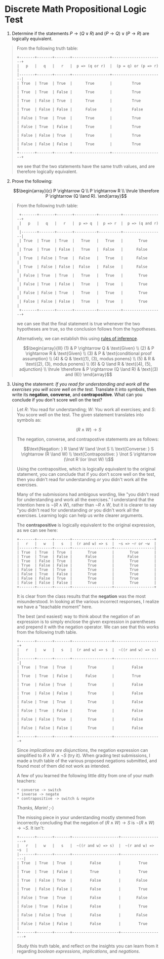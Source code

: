 # Discrete Math Propositional Logic Test

1. Determine if the statements $P \rightarrow (Q \lor R)$ and
   $(P \rightarrow Q) \lor (P \rightarrow R)$ are logically equivalent.

> From the following truth table:
>
> ```
> +-------+-------+-------+-----------------+-----------------------+
> |   p   |   q   |   r   |  p => (q or r)  |  (p = q) or (p => r)  |
> |-------+-------+-------+-----------------+-----------------------|
> | True  | True  | True  |      True       |         True          |
> | True  | True  | False |      True       |         True          |
> | True  | False | True  |      True       |         True          |
> | True  | False | False |      False      |         False         |
> | False | True  | True  |      True       |         True          |
> | False | True  | False |      True       |         True          |
> | False | False | True  |      True       |         True          |
> | False | False | False |      True       |         True          |
> +-------+-------+-------+-----------------+-----------------------+
> ```
>
> we see that the two statements have the same truth values, and are therefore
> logically equivalent.


2. Prove the following:
   ```math
   \begin{array}{c}
   P \rightarrow Q \\
   P \rightarrow R \\
   \hrule
   \therefore P \rightarrow (Q \land R).
   \end{array}
   ```

> From the following truth table:
> ```
>  +-------+-------+-------+----------+----------+------------------+
>  |   p   |   q   |   r   |  p => q  |  p => r  |  p => (q and r)  |
>  |-------+-------+-------+----------+----------+------------------|
>  | True  | True  | True  |   True   |   True   |       True       |
>  | True  | True  | False |   True   |  False   |      False       |
>  | True  | False | True  |  False   |   True   |      False       |
>  | True  | False | False |  False   |  False   |      False       |
>  | False | True  | True  |   True   |   True   |       True       |
>  | False | True  | False |   True   |   True   |       True       |
>  | False | False | True  |   True   |   True   |       True       |
>  | False | False | False |   True   |   True   |       True       |
>  +-------+-------+-------+----------+----------+------------------+
> ```
> we can see that the final statement is true whenever the two hypotheses
> are true, so the conclusion follows from the hypotheses.
>
> Alternatively, we can establish this using
> [rules of inference](https://en.wikipedia.org/wiki/List_of_rules_of_inference).
>
> ```math 
> \begin{array}{lll}
> (1) & P \rightarrow Q & \text{Given} \\ 
> (2) & P \rightarrow R & \text{Given} \\ 
> (3) & P & \text{conditional proof assumption} \\
> (4) & Q & \text{(1), (3), modus ponens} \\
> (5) & R & \text{(2), (3), modus ponens} \\
> (6) & Q \land R & \text{(4), (5), adjunction} \\
> \hrule
> \therefore & P \rightarrow (Q \land R) & \text{(3) and (6)}
> \end{array}
> ``` 


3. Using the statement: *If you read for understanding and work all the
   exercises you will score well on the test.*  Translate it into symbols,
   then write its **negation**, **converse**, and **contrapositive**.
   What can you conclude if you don't score well on the test?

> Let $R$: You read for understanding; $W$: You work all exercises; and
> $S$: You score well on the test. The given statement translates into symbols
> as:
> ```math
> (R \land W) \rightarrow S
> ```
> The negation, converse, and contrapostive statements are as follows:
> ```math
> \text{Negation: } R \land W \land \lnot S \\
> \text{Converse: } S \rightarrow (R \land W) \\
> \text{Contrapositive: } \lnot S \rightarrow (\lnot R \lor \lnot W) \\
> ```
> Using the contrapositive, which is logically equivalent to the original
> statement, you can conclude that if you don't score well on the test, then
> you didn't read for understanding *or* you didn't work all the exercises.
>
> Many of the submissions had ambigous wording, like "you didn't read for
> understanding and work all the exercises." I understand that the intention
> here is $\lnot (R \land W)$, rather than $\lnot R \land W$, but it is
> clearer to say "you didn't read for understanding *or* you didn't work all
> the exercises. Learning logic can help us write clearer arguments.
>
> The **contrapositive** is logically equivalent to the original expression,
> as we can see here:
>
> ```
> +-------+-------+-------+------------------+------------------+
> |   r   |   w   |   s   |  (r and w) => s  |  ~s => ~r or ~w  |
> |-------+-------+-------+------------------+------------------|
> | True  | True  | True  |       True       |       True       |
> | True  | True  | False |      False       |      False       |
> | True  | False | True  |       True       |       True       |
> | True  | False | False |       True       |       True       |
> | False | True  | True  |       True       |       True       |
> | False | True  | False |       True       |       True       |
> | False | False | True  |       True       |       True       |
> | False | False | False |       True       |       True       |
> +-------+-------+-------+------------------+------------------+
> ```
> It is clear from the class results that the **negation** was the most
> misunderstood. In looking at the various incorrect responses, I realize we
> have a "teachable moment" here.
>
> The best (and easiest) way to think about the negation of an expression is
> to simply enclose the given expression in parentheses and prepend it with
> the negation operator. We can see that this works from the following truth
> table.
>
> ```
> +-------+-------+-------+------------------+---------------------+
> |   r   |   w   |   s   |  (r and w) => s  |  ~((r and w) => s)  |
> |-------+-------+-------+------------------+---------------------|
> | True  | True  | True  |       True       |        False        |
> | True  | True  | False |      False       |        True         |
> | True  | False | True  |       True       |        False        |
> | True  | False | False |       True       |        False        |
> | False | True  | True  |       True       |        False        |
> | False | True  | False |       True       |        False        |
> | False | False | True  |       True       |        False        |
> | False | False | False |       True       |        False        |
> +-------+-------+-------+------------------+---------------------+
> ```
> Since *implications are disjunctions*, the negation expression can
> simplified to $R \land W \land \lnot S$ (try it). When grading test
> submissions, I made a truth table of the various proposed negations
> submitted, and found most of them did not work as intended.
>
> A few of you learned the following little ditty from one of your math
> teachers:
> ```
> * converse -> switch
> * inverse -> negate
> * contrapositive -> switch & negate
> ```
> *Thanks, Marin!* ;-)
>
> The missing piece in your understanding mostly stemmed from incorrectly
> concluding that the negation of $(R \land W) \rightarrow S$ is
> $\lnot (R \land W) \rightarrow \lnot S$. It isn't:
> ```
> +-------+-------+-------+---------------------+--------------------+
> |   r   |   w   |   s   |  ~((r and w) => s)  |  ~(r and w) => ~s  |
> |-------+-------+-------+---------------------+--------------------|
> | True  | True  | True  |        False        |        True        |
> | True  | True  | False |        True         |        True        |
> | True  | False | True  |        False        |       False        |
> | True  | False | False |        False        |        True        |
> | False | True  | True  |        False        |       False        |
> | False | True  | False |        False        |        True        |
> | False | False | True  |        False        |       False        |
> | False | False | False |        False        |        True        |
> +-------+-------+-------+---------------------+--------------------+
> ```
> Study this truth table, and reflect on the insights you can learn from it
> regarding *boolean expressions*, *implications*, and *negations*.

